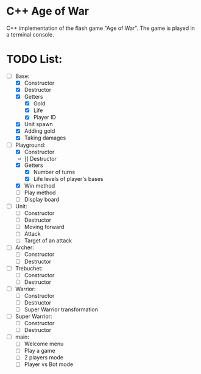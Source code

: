 # C++ Age of War
C++ implementation of the flash game "Age of War". The game is played in a terminal console.

# TODO List:
- [ ] Base:
    - [x] Constructor
    - [x] Destructor
    - [x] Getters
      - [x] Gold
      - [x] Life
      - [x] Player ID
    - [x] Unit spawn
    - [x] Adding gold
    - [x] Taking damages

- [ ] Playground:
    - [x] Constructor
    - [] Destructor
    - [x] Getters
      - [x] Number of turns
      - [x] Life levels of player's bases
    - [x] Win method
    - [ ] Play method
    - [ ] Display board

- [ ] Unit:
    - [ ] Constructor
    - [ ] Destructor
    - [ ] Moving forward
    - [ ] Attack
    - [ ] Target of an attack

- [ ] Archer:
    - [ ] Constructor
    - [ ] Destructor

- [ ] Trebuchet:
    - [ ] Constructor
    - [ ] Destructor

- [ ] Warrior:
    - [ ] Constructor
    - [ ] Destructor
    - [ ] Super Warrior transformation

- [ ] Super Warrior:
    - [ ] Constructor
    - [ ] Destructor

- [ ] main:
    - [ ] Welcome menu
    - [ ] Play a game
    - [ ] 2 players mode
    - [ ] Player vs Bot mode
